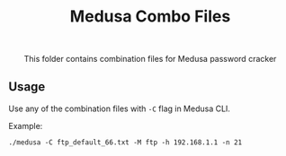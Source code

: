 <h1 align="center"> Medusa Combo Files </h1> <br>

<p align="center">This folder contains combination files for Medusa password cracker</p>


## Usage
Use any of the combination files with `-C` flag in Medusa CLI. 

Example:

`./medusa -C ftp_default_66.txt -M ftp -h 192.168.1.1 -n 21`




